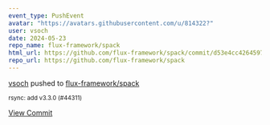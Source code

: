 ```yaml
---
event_type: PushEvent
avatar: "https://avatars.githubusercontent.com/u/814322?"
user: vsoch
date: 2024-05-23
repo_name: flux-framework/spack
html_url: https://github.com/flux-framework/spack/commit/d53e4cc426459703d9d5f4a083b84b0feac1dc32
repo_url: https://github.com/flux-framework/spack
---
```


<a href='https://github.com/vsoch' target='_blank'>vsoch</a> pushed to <a href='https://github.com/flux-framework/spack' target='_blank'>flux-framework/spack</a>

<small>rsync: add v3.3.0 (#44311)</small>

<a href='https://github.com/flux-framework/spack/commit/d53e4cc426459703d9d5f4a083b84b0feac1dc32' target='_blank'>View Commit</a>